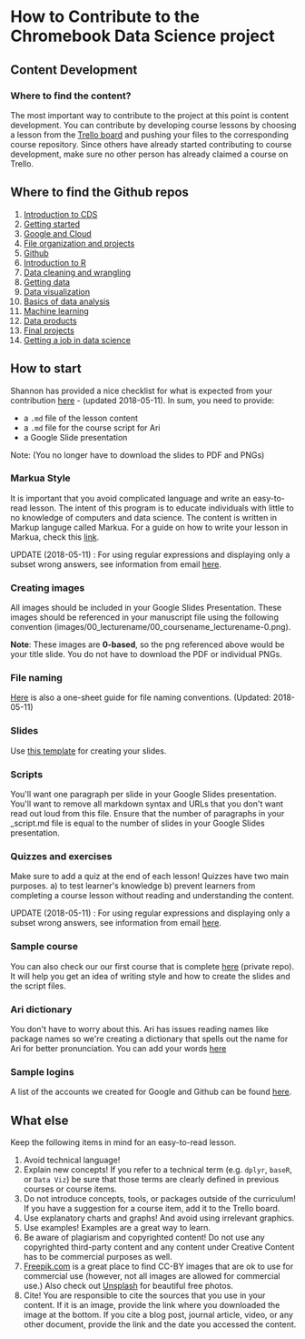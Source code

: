 # How to Contribute to the Chromebook Data Science project

## Content Development
### Where to find the content?
The most important way to contribute to the project at this point is content development. You can contribute by developing course lessons by choosing a lesson from the [Trello board](https://trello.com/b/6HPYp8jO/chromebook-data-science) and pushing your files to the corresponding course repository. Since others have already started contributing to course development, make sure no other person has already claimed a course on Trello.

## Where to find the Github repos

1. [Introduction to CDS](https://github.com/jhudsl/cds_intro)
2. [Getting started](https://github.com/jhudsl/cds_gettingstarted)
3. [Google and Cloud](https://github.com/jhudsl/cds_googlecloud)
4. [File organization and projects](https://github.com/jhudsl/cds_fileorganization)
5. [Github](https://github.com/jhudsl/cds_githubbasics)
6. [Introduction to R](https://github.com/jhudsl/cds_R)
7. [Data cleaning and wrangling](https://github.com/jhudsl/cds_datacleaning)
8. [Getting data](https://github.com/jhudsl/cds_data)
9. [Data visualization](https://github.com/jhudsl/cds_dataviz)
10. [Basics of data analysis]()
11. [Machine learning]()
12. [Data products]()
13. [Final projects]()
14. [Getting a job in data science]()

## How to start

Shannon has provided a nice checklist for what is expected from your contribution [here](https://docs.google.com/document/d/16pznQ1OG3sn2seCeaBRL6ig4tFeBQjKw7Ws_ndvraRU/edit) - (updated 2018-05-11). In sum, you need to provide:
* a `.md` file of the lesson content
* a `.md` file for the course script for Ari 
* a Google Slide presentation 

Note: (You no longer have to download the slides to PDF and PNGs)

### Markua Style

It is important that you avoid complicated language and write an easy-to-read lesson. The intent of this program is to educate individuals with little to no knowledge of computers and data science. The content is written in Markup languge called Markua. For a guide on how to write your lesson in Markua, check this [link](https://leanpub.com/markua/read#leanpub-auto-what-is-markua).

UPDATE (2018-05-11) : For using regular expressions and displaying only a subset wrong answers, see information from email [here](https://docs.google.com/document/d/1eW1K6JE6h-qeDmSy_ODtMsJr-4UojlXsvHQs75lDj-I/edit?usp=sharing).

### Creating images

All images should be included in your Google Slides Presentation. These images should be referenced in your manuscript file using the following convention (images/00_lecturename/00_coursename_lecturename-0.png). 

**Note**: These images are **0-based**, so the png referenced above would be your title slide. You do not have to download the PDF or individual PNGs. 

### File naming

[Here](https://docs.google.com/presentation/d/18ElVzRC4f8Z7pFH4dh4EmH-wb4GCQk1NzLSiItF1DlQ/edit#slide=id.p) is also a one-sheet guide for file naming conventions. (Updated: 2018-05-11)

### Slides

Use [this template](https://docs.google.com/presentation/d/143gvqcynq_bl7iVd2G9yjumwJJkAy0S6CyNCsrJ2LgE/edit#slide=id.p) for creating your slides.

### Scripts

You'll want one paragraph per slide in your Google Slides presentation. You'll want to remove all markdown syntax and URLs that you don't want read out loud from this file. Ensure that the number of paragraphs in your _script.md file is equal to the number of slides in your Google Slides presentation.

### Quizzes and exercises

Make sure to add a quiz at the end of each lesson! Quizzes have two main purposes. a) to test learner's knowledge b) prevent learners from completing a course lesson without reading and understanding the content.

UPDATE (2018-05-11) : For using regular expressions and displaying only a subset wrong answers, see information from email [here](https://docs.google.com/document/d/1eW1K6JE6h-qeDmSy_ODtMsJr-4UojlXsvHQs75lDj-I/edit?usp=sharing).

### Sample course

You can also check our our first course that is complete [here](https://github.com/jhudsl/cds_intro) (private repo). It will help you get an idea of writing style and how to create the slides and the script files.

### Ari dictionary

You don't have to worry about this. Ari has issues reading names like package names so we're creating a dictionary that spells out the name for Ari for better pronunciation. You can add your words [here](https://docs.google.com/spreadsheets/d/1RlZNiSV7CQhRLZj1-_EFTNEnErMjcpkVP_2NH6y73iQ/edit#gid=0)

### Sample logins

A list of the accounts we created for Google and Github can be found [here](https://docs.google.com/spreadsheets/d/1Cr0cwPR03ois5IOHzFHW044e_EGHlWRfTfQlOj_-rEs/edit?usp=sharing).

## What else

Keep the following items in mind for an easy-to-read lesson.

1. Avoid technical language!
2. Explain new concepts! If you refer to a technical term (e.g. `dplyr`, `baseR`, or `Data Viz`) be sure that those terms are clearly defined in previous courses or course items.
3. Do not introduce concepts, tools, or packages outside of the curriculum! If you have a suggestion for a course item, add it to the Trello board.
4. Use explanatory charts and graphs! And avoid using irrelevant graphics.
5. Use examples! Examples are a great way to learn.
6. Be aware of plagiarism and copyrighted content! Do not use any copyrighted third-party content and any content under Creative Content has to be commercial purposes as well.
7. [Freepik.com](https://www.freepik.com/) is a great place to find CC-BY images that are ok to use for commercial use (however, not all images are allowed for commercial use.) Also check out [Unsplash](https://unsplash.com/) for beautiful free photos.
8. Cite! You are responsible to cite the sources that you use in your content. If it is an image, provide the link where you downloaded the image at the bottom. If you cite a blog post, journal article, video, or any other document, provide the link and the date you accessed the content.

